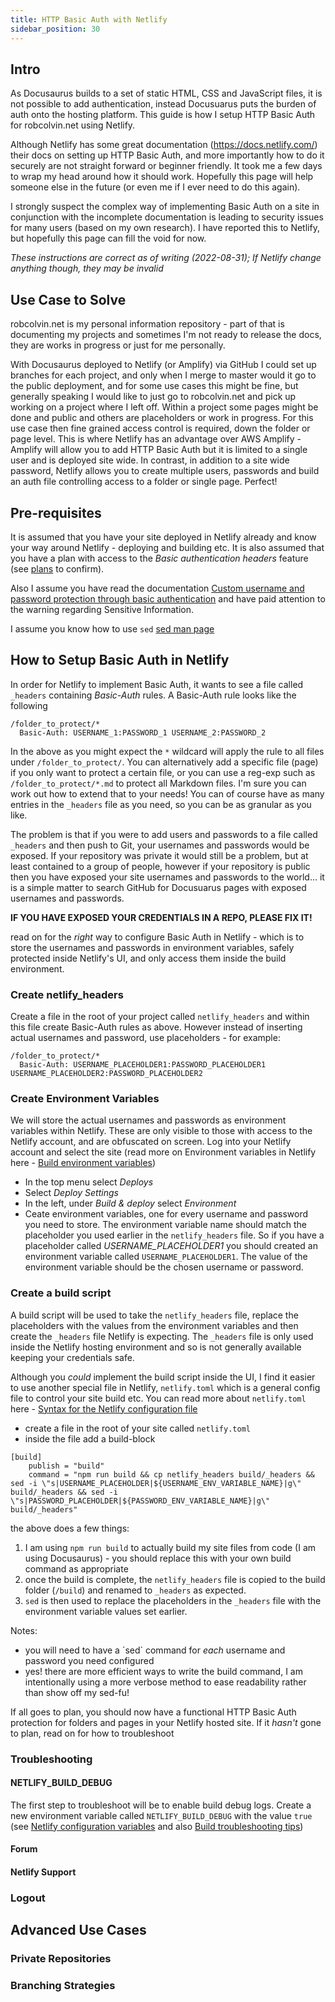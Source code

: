 ```yaml
---
title: HTTP Basic Auth with Netlify
sidebar_position: 30
---
```


## Intro
As Docusaurus builds to a set of static HTML, CSS and JavaScript files, it is not possible to add authentication, instead Docusuarus puts the burden of auth onto the hosting platform. This guide is how I setup HTTP Basic Auth for robcolvin.net using Netlify. 

Although Netlify has some great documentation (https://docs.netlify.com/) their docs on setting up HTTP Basic Auth, and more importantly how to do it securely are not straight forward or beginner friendly. It took me a few days to wrap my head around how it should work. Hopefully this page will help someone else in the future (or even me if I ever need to do this again).

I strongly suspect the complex way of implementing Basic Auth on a site in conjunction with the incomplete documentation is leading to security issues for many users (based on my own research). I have reported this to Netlify, but hopefully this page can fill the void for now.

_These instructions are correct as of writing (2022-08-31); If Netlify change anything though, they may be invalid_

## Use Case to Solve
robcolvin.net is my personal information repository - part of that is documenting my projects and sometimes I'm not ready to release the docs, they are works in progress or just for me personally.

With Docusaurus deployed to Netlify (or Amplify) via GitHub I could set up branches for each project, and only when I merge to master would it go to the public deployment, and for some use cases this might be fine, but generally speaking I would like to just go to robcolvin.net and pick up working on a project where I left off. Within a project some pages might be done and public and others are placeholders or work in progress. For this use case then fine grained access control is required, down the folder or page level. This is where Netlify has an advantage over AWS Amplify - Amplify will allow you to add HTTP Basic Auth but it is limited to a single user and is deployed site wide. In contrast, in addition to a site wide password, Netlify allows you to create multiple users, passwords and build an auth file controlling access to a folder or single page. Perfect!

## Pre-requisites
It is assumed that you have your site deployed in Netlify already and know your way around Netlify - deploying and building etc. It is also assumed that you have a plan with access to the *Basic authentication headers* feature (see [plans](https://www.netlify.com/pricing/?_gl=1*1v5farx*_gcl_aw*R0NMLjE2NTk0MzQwNjQuQ2p3S0NBandscU9YQmhCcUVpd0EtaGhpdERzc2FSZEw5bzNrVHY5RTh0cmNtaks4b2s5aEpVWENvdlBNRlpKQ2p3d3BlZ2pfTHdZX1J4b0N3SmtRQXZEX0J3RQ..&_ga=2.72408406.459288328.1661934267-1376030614.1659006159&_gac=1.222357993.1659434064.CjwKCAjwlqOXBhBqEiwA-hhitDssaRdL9o3kTv9E8trcmjK8ok9hJUXCovPMFZJCjwwpegj_LwY_RxoCwJkQAvD_BwE#features-basic-authentication-headers) to confirm).

Also I assume you have read the documentation [Custom username and password protection through basic authentication](https://docs.netlify.com/visitor-access/password-protection/#selective-protection-with-basic-authentication) and have paid attention to the warning regarding Sensitive Information.

I assume you know how to use `sed` [sed man page](https://linux.die.net/man/1/sed)

## How to Setup Basic Auth in Netlify
In order for Netlify to implement Basic Auth, it wants to see a file called `_headers` containing *Basic-Auth* rules. A Basic-Auth rule looks like the following

```
/folder_to_protect/*
  Basic-Auth: USERNAME_1:PASSWORD_1 USERNAME_2:PASSWORD_2 
```

In the above as you might expect the `*` wildcard will apply the rule to all files under `/folder_to_protect/`. You can alternatively add a specific file (page) if you only want to protect a certain file, or you can use a reg-exp such as `/folder_to_protect/*.md` to protect all Markdown files. I'm sure you can work out how to extend that to your needs! You can of course have as many entries in the `_headers` file as you need, so you can be as granular as you like.

The problem is that if you were to add users and passwords to a file called `_headers` and then push to Git, your usernames and passwords would be exposed. If your repository was private it would still be a problem, but at least contained to a group of people, however if your repository is public then you have exposed your site usernames and passwords to the world... it is a simple matter to search GitHub for Docusuarus pages with exposed usernames and passwords. 

__IF YOU HAVE EXPOSED YOUR CREDENTIALS IN A REPO, PLEASE FIX IT!__

read on for the _right_ way to configure Basic Auth in Netlify - which is to store the usernames and passwords in environment variables, safely protected inside Netlify's UI, and only access them inside the build environment. 

### Create netlify_headers
Create a file in the root of your project called `netlify_headers` and within this file create Basic-Auth rules as above. However instead of inserting actual usernames and password, use placeholders - for example:

```
/folder_to_protect/*
  Basic-Auth: USERNAME_PLACEHOLDER1:PASSWORD_PLACEHOLDER1 USERNAME_PLACEHOLDER2:PASSWORD_PLACEHOLDER2
```

### Create Environment Variables
We will store the actual usernames and passwords as environment variables within Netlify. These are only visible to those with access to the Netlify account, and are obfuscated on screen. Log into your Netlify account and select the site (read more on Environment variables in Netlify here - [Build environment variables](https://docs.netlify.com/configure-builds/environment-variables/?_gl=1%2acpnn8w%2a_gcl_aw%2aR0NMLjE2NTk0MzQwNjQuQ2p3S0NBandscU9YQmhCcUVpd0EtaGhpdERzc2FSZEw5bzNrVHY5RTh0cmNtaks4b2s5aEpVWENvdlBNRlpKQ2p3d3BlZ2pfTHdZX1J4b0N3SmtRQXZEX0J3RQ..&_ga=2.232116826.459288328.1661934267-1376030614.1659006159&_gac=1.16523844.1659434064.CjwKCAjwlqOXBhBqEiwA-hhitDssaRdL9o3kTv9E8trcmjK8ok9hJUXCovPMFZJCjwwpegj_LwY_RxoCwJkQAvD_BwE))

- In the top menu select _Deploys_ 
- Select _Deploy Settings_ 
- In the left, under _Build & deploy_ select _Environment_
- Ceate environment variables, one for every username and password you need to store. The environment variable name should match the placeholder you used earlier in the `netlify_headers` file. So if you have a placeholder called *USERNAME_PLACEHOLDER1* you should created an environment variable called `USERNAME_PLACEHOLDER1`. The value of the environment variable should be the chosen username or password.

### Create a build script
A build script will be used to take the `netlify_headers` file, replace the placeholders with the values from the environment variables and then create the `_headers` file Netlify is expecting. The `_headers` file is only used inside the Netlify hosting environment and so is not generally available keeping your credentials safe.

Although you *could* implement the build script inside the UI, I find it easier to use another special file in Netlify, `netlify.toml` which is a general config file to control your site build etc. You can read more about `netlify.toml` here - [Syntax for the Netlify configuration file](https://docs.netlify.com/routing/headers/#syntax-for-the-netlify-configuration-file)

- create a file in the root of your site called `netlify.toml`
- inside the file add a build-block

```
[build]
    publish = "build"
    command = "npm run build && cp netlify_headers build/_headers && sed -i \"s|USERNAME_PLACEHOLDER|${USERNAME_ENV_VARIABLE_NAME}|g\" build/_headers && sed -i \"s|PASSWORD_PLACEHOLDER|${PASSWORD_ENV_VARIABLE_NAME}|g\" build/_headers"
```

the above does a few things:
1. I am using `npm run build` to actually build my site files from code (I am using Docusaurus) - you should replace this with your own build command as appropriate
2. once the build is complete, the `netlify_headers` file is copied to the build folder (`/build`) and renamed to `_headers` as expected. 
3. `sed` is then used to replace the placeholders in the `_headers` file with the environment variable values set earlier. 

Notes: 
- you will need to have a ´sed` command for _each_ username and password you need configured
- yes! there are more efficient ways to write the build command, I am intentionally using a more verbose method to ease readability rather than show off my sed-fu!

If all goes to plan, you should now have a functional HTTP Basic Auth protection for folders and pages in your Netlify hosted site. If it _hasn't_ gone to plan, read on for how to troubleshoot

### Troubleshooting

#### NETLIFY_BUILD_DEBUG
The first step to troubleshoot will be to enable build debug logs. Create a new environment variable called `NETLIFY_BUILD_DEBUG` with the value `true` (see [Netlify configuration variables](https://docs.netlify.com/configure-builds/environment-variables/#netlify-configuration-variables) and also [Build troubleshooting tips](https://docs.netlify.com/configure-builds/troubleshooting-tips/))

#### Forum
#### Netlify Support

### Logout

## Advanced Use Cases
### Private Repositories
### Branching Strategies